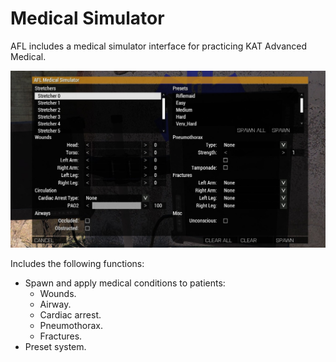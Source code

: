 # Medical Simulator

AFL includes a medical simulator interface for practicing KAT Advanced Medical.

![](../../images/medsim.JPG)

Includes the following functions:

- Spawn and apply medical conditions to patients:
  - Wounds.
  - Airway.
  - Cardiac arrest.
  - Pneumothorax.
  - Fractures.
- Preset system.
